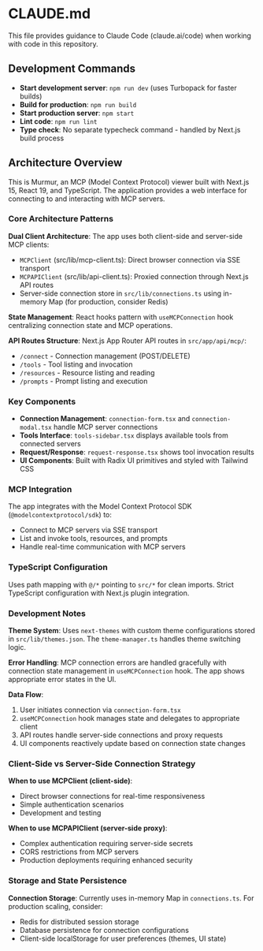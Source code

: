 # CLAUDE.md

This file provides guidance to Claude Code (claude.ai/code) when working with code in this repository.

## Development Commands

- **Start development server**: `npm run dev` (uses Turbopack for faster builds)
- **Build for production**: `npm run build`
- **Start production server**: `npm start`
- **Lint code**: `npm run lint`
- **Type check**: No separate typecheck command - handled by Next.js build process

## Architecture Overview

This is Murmur, an MCP (Model Context Protocol) viewer built with Next.js 15, React 19, and TypeScript. The application provides a web interface for connecting to and interacting with MCP servers.

### Core Architecture Patterns

**Dual Client Architecture**: The app uses both client-side and server-side MCP clients:
- `MCPClient` (src/lib/mcp-client.ts): Direct browser connection via SSE transport
- `MCPAPIClient` (src/lib/api-client.ts): Proxied connection through Next.js API routes
- Server-side connection store in `src/lib/connections.ts` using in-memory Map (for production, consider Redis)

**State Management**: React hooks pattern with `useMCPConnection` hook centralizing connection state and MCP operations.

**API Routes Structure**: Next.js App Router API routes in `src/app/api/mcp/`:
- `/connect` - Connection management (POST/DELETE)
- `/tools` - Tool listing and invocation 
- `/resources` - Resource listing and reading
- `/prompts` - Prompt listing and execution

### Key Components

- **Connection Management**: `connection-form.tsx` and `connection-modal.tsx` handle MCP server connections
- **Tools Interface**: `tools-sidebar.tsx` displays available tools from connected servers
- **Request/Response**: `request-response.tsx` shows tool invocation results
- **UI Components**: Built with Radix UI primitives and styled with Tailwind CSS

### MCP Integration

The app integrates with the Model Context Protocol SDK (`@modelcontextprotocol/sdk`) to:
- Connect to MCP servers via SSE transport
- List and invoke tools, resources, and prompts
- Handle real-time communication with MCP servers

### TypeScript Configuration

Uses path mapping with `@/*` pointing to `src/*` for clean imports. Strict TypeScript configuration with Next.js plugin integration.

### Development Notes

**Theme System**: Uses `next-themes` with custom theme configurations stored in `src/lib/themes.json`. The `theme-manager.ts` handles theme switching logic.

**Error Handling**: MCP connection errors are handled gracefully with connection state management in `useMCPConnection` hook. The app shows appropriate error states in the UI.

**Data Flow**: 
1. User initiates connection via `connection-form.tsx`
2. `useMCPConnection` hook manages state and delegates to appropriate client
3. API routes handle server-side connections and proxy requests
4. UI components reactively update based on connection state changes

### Client-Side vs Server-Side Connection Strategy

**When to use MCPClient (client-side)**:
- Direct browser connections for real-time responsiveness
- Simple authentication scenarios
- Development and testing

**When to use MCPAPIClient (server-side proxy)**:
- Complex authentication requiring server-side secrets
- CORS restrictions from MCP servers
- Production deployments requiring enhanced security

### Storage and State Persistence

**Connection Storage**: Currently uses in-memory Map in `connections.ts`. For production scaling, consider:
- Redis for distributed session storage
- Database persistence for connection configurations
- Client-side localStorage for user preferences (themes, UI state)